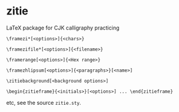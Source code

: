 # zitie
LaTeX package for CJK calligraphy practicing

`\framezi*[<options>]{<chars>}`

`\framezifile*[<options>]{<filename>}`

`\framerange[<options>]{<Hex range>}`

`\framezhlipsum[<options>]{<paragraphs>}[<name>]`

`\zitiebackground[<background options>]`

`\begin{zitieframe}{<initials>}[<options>] ... \end{zitieframe}`

etc, see the source `zitie.sty`.
